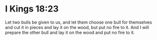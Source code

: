 # I Kings 18:23

Let two bulls be given to us, and let them choose one bull for themselves and cut it in pieces and lay it on the wood, but put no fire to it. And I will prepare the other bull and lay it on the wood and put no fire to it.
